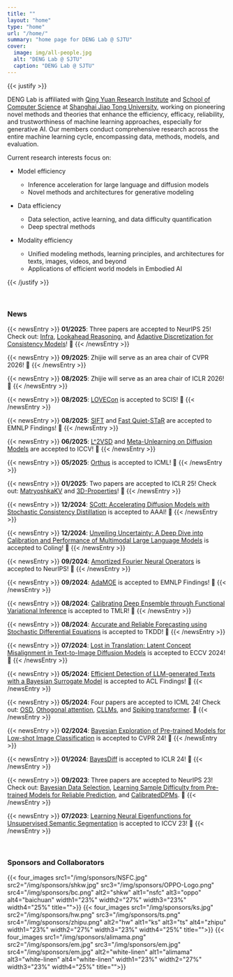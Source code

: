 ```yaml
---
title: ""
layout: "home"
type: "home"
url: "/home/"
summary: "home page for DENG Lab @ SJTU"
cover:
  image: img/all-people.jpg
  alt: "DENG Lab @ SJTU"
  caption: "DENG Lab @ SJTU"
---
```

 
{{< justify >}}

DENG Lab is affiliated with [Qing Yuan Research Institute](http://www.qingyuan.sjtu.edu.cn/) and [School of Computer Science](https://www.cs.sjtu.edu.cn/) at [Shanghai Jiao Tong University](https://en.sjtu.edu.cn/), working on pioneering novel methods and theories that enhance the efficiency, efficacy, reliability, and trustworthiness of machine learning approaches, especially for generative AI. Our members conduct comprehensive research across the entire machine learning cycle, encompassing data, methods, models, and evaluation.

Current research interests focus on:

- Model efficiency 
  - Inference acceleration for large language and diffusion models
  - Novel methods and architectures for generative modeling

- Data efficiency
	- Data selection, active learning, and data difficulty quantification
	- Deep spectral methods

- Modality efficiency
  - Unified modeling methods, learning principles, and architectures for texts, images, videos, and beyond
  - Applications of efficient world models in Embodied AI

{{< /justify >}}

&emsp;

### News 

<!-- 🎉 -->

{{< newsEntry >}}
**01/2025**: Three papers are accepted to NeurIPS 25! Check out: [Infra](https://arxiv.org/pdf/2505.19949), [Lookahead Reasoning](https://arxiv.org/pdf/2506.19830), and [Adaptive Discretization for Consistency Models](#)! 🎉 
{{< /newsEntry >}}

{{< newsEntry >}}
**09/2025**: Zhijie will serve as an area chair of CVPR 2026! 🎉 
{{< /newsEntry >}}

{{< newsEntry >}}
**08/2025**: Zhijie will serve as an area chair of ICLR 2026! 🎉 
{{< /newsEntry >}}

{{< newsEntry >}}
**08/2025**: [LOVECon](https://arxiv.org/pdf/2310.09711.pdf) is accepted to SCIS! 🎉 
{{< /newsEntry >}}

{{< newsEntry >}}
**08/2025**: [SIFT](https://arxiv.org/pdf/2502.14922?) and [Fast Quiet-STaR](https://arxiv.org/pdf/2505.17746) are accepted to EMNLP Findings! 🎉 
{{< /newsEntry >}}

{{< newsEntry >}}
**06/2025**: [L^2VSD](#) and [Meta-Unlearning on Diffusion Models](https://arxiv.org/pdf/2410.12777) are accepted to ICCV! 🎉 
{{< /newsEntry >}}

{{< newsEntry >}}
**05/2025**: [Orthus](https://arxiv.org/pdf/2412.00127) is accepted to ICML! 🎉 
{{< /newsEntry >}}

{{< newsEntry >}}
**01/2025**: Two papers are accepted to ICLR 25! Check out: [MatryoshkaKV](https://arxiv.org/pdf/2410.14731) and [3D-Properties](https://arxiv.org/pdf/2406.07327)! 🎉 
{{< /newsEntry >}}

{{< newsEntry >}}
**12/2024**: [SCott: Accelerating Diffusion Models with Stochastic Consistency Distillation](https://arxiv.org/pdf/2403.01505.pdf) is accepted to AAAI! 🎉 
{{< /newsEntry >}}

{{< newsEntry >}}
**12/2024**: [Unveiling Uncertainty: A Deep Dive into Calibration and Performance of Multimodal Large Language Models](https://aclanthology.org/2025.coling-main.208.pdf) is accepted to Coling! 🎉 
{{< /newsEntry >}}

{{< newsEntry >}}
**09/2024**: [Amortized Fourier Neural Operators](https://openreview.net/attachment?id=a6em980M9x&name=pdf) is accepted to NeurIPS! 🎉 
{{< /newsEntry >}}


{{< newsEntry >}}
**09/2024**: [AdaMOE](https://arxiv.org/pdf/2406.13233) is accepted to EMNLP Findings! 🎉 
{{< /newsEntry >}}

{{< newsEntry >}}
**08/2024**: [Calibrating Deep Ensemble through Functional Variational Inference](https://openreview.net/pdf?id=uvPnTWMLll) is accepted to TMLR! 🎉 
{{< /newsEntry >}}

{{< newsEntry >}}
**08/2024**: [Accurate and Reliable Forecasting using Stochastic Differential Equations](https://arxiv.org/pdf/2103.15041) is accepted to TKDD! 🎉 
{{< /newsEntry >}}

{{< newsEntry >}}
**07/2024**: [Lost in Translation: Latent Concept Misalignment in Text-to-Image Diffusion Models](https://arxiv.org/pdf/2408.00230) is accepted to ECCV 2024! 🎉 
{{< /newsEntry >}}

{{< newsEntry >}}
**05/2024**: [Efficient Detection of LLM-generated Texts with a Bayesian Surrogate Model](https://arxiv.org/pdf/2305.16617.pdf) is accepted to ACL Findings! 🎉 
{{< /newsEntry >}}

{{< newsEntry >}}
**05/2024**: Four papers are accepted to ICML 24! Check out: [OSD](https://arxiv.org/abs/2310.07177), [Othogonal attention](https://arxiv.org/pdf/2310.12487), [CLLMs](https://arxiv.org/abs/2403.00835), and [Spiking transformer](https://openreview.net/pdf?id=NeotatlYOL). 🎉 
{{< /newsEntry >}}

{{< newsEntry >}}
  **02/2024**: [Bayesian Exploration of Pre-trained Models for Low-shot Image Classification](https://arxiv.org/pdf/2404.00312) is accepted to CVPR 24! 🎉 
{{< /newsEntry >}}

{{< newsEntry >}}
  **01/2024**: [BayesDiff](https://arxiv.org/pdf/2310.11142) is accepted to ICLR 24! 🎉 
{{< /newsEntry >}}

{{< newsEntry >}}
  **09/2023**: Three papers are accepted to NeurIPS 23! Check out: [Bayesian Data Selection](https://arxiv.org/pdf/2308.10544), [Learning Sample Difficulty from Pre-trained Models for Reliable Prediction](https://arxiv.org/pdf/2304.10127), and [CalibratedDPMs](https://arxiv.org/pdf/2302.10688). 🎉 
{{< /newsEntry >}}

{{< newsEntry >}}
  **07/2023**: [Learning Neural Eigenfunctions for Unsupervised Semantic Segmentation](https://openaccess.thecvf.com/content/ICCV2023/papers/DENG_Learning_Neural_Eigenfunctions_for_Unsupervised_Semantic_Segmentation_ICCV_2023_paper.pdf) is accepted to ICCV 23! 🎉 
{{< /newsEntry >}}


&emsp;
&emsp;&emsp;&emsp;

### Sponsors and Collaborators

{{< four_images src1="/img/sponsors/NSFC.jpg" src2="/img/sponsors/shkw.jpg" src3="/img/sponsors/OPPO-Logo.png" src4="/img/sponsors/bc.png" alt2="shkw" alt1="nsfc" alt3="oppo" alt4="baichuan" width1="23%" width2="27%" width3="23%" width4="25%" title="">}}
{{< four_images src1="/img/sponsors/ks.jpg" src2="/img/sponsors/hw.png" src3="/img/sponsors/ts.png" src4="/img/sponsors/zhipu.png" alt2="hw" alt1="ks" alt3="ts" alt4="zhipu" width1="23%" width2="27%" width3="23%" width4="25%" title="">}}
{{< four_images src1="/img/sponsors/alimama.png" src2="/img/sponsors/em.jpg" src3="/img/sponsors/em.jpg" src4="/img/sponsors/em.jpg" alt2="white-linen" alt1="alimama" alt3="white-linen" alt4="white-linen" width1="23%" width2="27%" width3="23%" width4="25%" title="">}}
